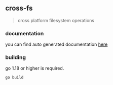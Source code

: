 ## cross-fs

> cross platform filesystem operations

### documentation

you can find auto generated documentation [here](./docs/build/fs.md)

### building

go 1.18 or higher is required.

```
go build
```
